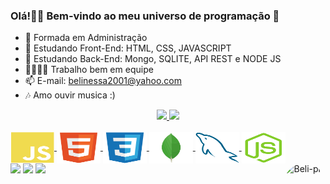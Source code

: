 
### Olá!👋🏾 Bem-vindo ao meu universo de programação 👾

- 🌱 Formada em Administração
- 🌱 Estudando Front-End: HTML, CSS, JAVASCRIPT
- 🌱 Estudando Back-End: Mongo, SQLITE, API REST e NODE JS
- 🫱🏾🫲🏾 Trabalho bem em equipe
- 📫 E-mail: belinessa2001@yahoo.com
- 🎶 Amo ouvir musica :)

<div align="center">
  <a href="https://github.com/BELLY0721">
  <img height="180em" src="https://github-readme-stats.vercel.app/api?username=BELLY0721&show_icons=true&theme=dracula&include_all_commits=true&count_private=true"/>
  <img height="180em" src="https://github-readme-stats.vercel.app/api/top-langs/?username=BELLY0721&layout=compact&langs_count=7&theme=dracula"/>
</div>

<div style="display: inline_block"><br>
  <img align="center" alt="Beli-Js" height="50" width="70" src="https://raw.githubusercontent.com/devicons/devicon/master/icons/javascript/javascript-plain.svg">
  <img align="center" alt="Beli-HTML" height="50" width="70" src="https://raw.githubusercontent.com/devicons/devicon/master/icons/html5/html5-original.svg">
  <img align="center" alt="Beli-CSS" height="50" width="70" src="https://raw.githubusercontent.com/devicons/devicon/master/icons/css3/css3-original.svg">
  <img align="center" alt="Beli-MongoDB" height="50" width="70" src="https://raw.githubusercontent.com/devicons/devicon/master/icons/mongodb/mongodb-original.svg">
  <img align="center" alt="Beli-SQLITE" height="50" width="70" src="https://raw.githubusercontent.com/devicons/devicon/master/icons/mysql/mysql-original.svg">
  <img align="center" alt="Beli-NodeJS" height="50" width="70" src="https://raw.githubusercontent.com/devicons/devicon/master/icons/nodejs/nodejs-original.svg">
  <img align="right" alt="Beli-pic" height="150" style="border-radius:50px;" src="https://user-images.githubusercontent.com/108633641/210156552-884f8008-fd15-447f-a891-237d83d89b35.png">
</div>


<div> 
<a href="https://www.instagram.com/belly0721/"><img src="https://img.shields.io/badge/-Instagram-%23E4405F?style=for-the-badge&logo=instagram&logoColor=white" target="_blank"></a>
<a href = "mailto:belinessa2001@yahoo.com"><img src="https://img.shields.io/badge/-Yahoo-9146FF?style=for-the-badge&logo=yahoo&logoColor=white" target="_blank"></a>
<a href="https://www.linkedin.com/in/belinessa-saintaubin/" target="_blank"><img src="https://img.shields.io/badge/-LinkedIn-%230077B5?style=for-the-badge&logo=linkedin&logoColor=white" target="_blank"></a> 
</div>

